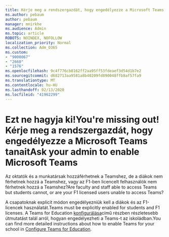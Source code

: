 ```yaml
---
title: Kérje meg a rendszergazdát, hogy engedélyezze a Microsoft Teams tanait
ms.author: pebaum
author: pebaum
manager: mnirkhe
ms.audience: Admin
ms.topic: article
ROBOTS: NOINDEX, NOFOLLOW
localization_priority: Normal
ms.collection: Adm_O365
ms.custom:
- "9000067"
- "2660"
- "1576"
ms.openlocfilehash: 9c4f776cb0162ff2aa95ff53fdeaef3d54d1b7e2
ms.sourcegitcommit: d682713aa9581a8b40209fd890048ffb8af57fa9
ms.translationtype: MT
ms.contentlocale: hu-HU
ms.lasthandoff: 02/13/2020
ms.locfileid: "41962299"
---
```

# <a name="youre-missing-out-ask-your-admin-to-enable-microsoft-teams"></a><span data-ttu-id="b90c1-102">Ezt ne hagyja ki!</span><span class="sxs-lookup"><span data-stu-id="b90c1-102">You're missing out!</span></span> <span data-ttu-id="b90c1-103">Kérje meg a rendszergazdát, hogy engedélyezze a Microsoft Teams tanait</span><span class="sxs-lookup"><span data-stu-id="b90c1-103">Ask your admin to enable Microsoft Teams</span></span>

<span data-ttu-id="b90c1-104">Az oktatók és a munkatársak hozzáférhetnek a Teamshez, de a diákok nem férhetnek hozzá a Teamshez, vagy az F1-ben licencelt felhasználók nem férhetnek hozzá a Teamshez?</span><span class="sxs-lookup"><span data-stu-id="b90c1-104">Are faculty and staff able to access Teams but students cannot, or are your F1 licensed users unable to access Teams?</span></span>

<span data-ttu-id="b90c1-105">A csapatoknak explicit módon engedélyezniük kell a diákok és az F1-licencek használatát.</span><span class="sxs-lookup"><span data-stu-id="b90c1-105">Teams must be explicitly enabled for students and F1 licenses.</span></span> <span data-ttu-id="b90c1-106">A Teams for Education [konfigurálása](https://docs.microsoft.com/microsoft-365/education/deploy/set-up-teams-for-education)című részben részletesebb útmutatást talál arról, hogyan engedélyezheti a Teams-t az iskoládban.</span><span class="sxs-lookup"><span data-stu-id="b90c1-106">You can find more detailed instructions about how to enable Teams for your school in [Configure Teams for Education](https://docs.microsoft.com/microsoft-365/education/deploy/set-up-teams-for-education).</span></span> 
